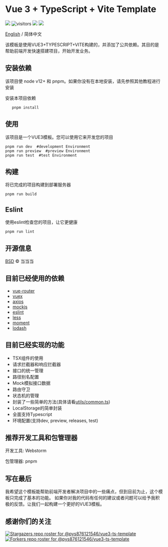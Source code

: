 # Vue 3 + TypeScript + Vite  Template
![](https://img.shields.io/badge/author-%E5%BD%93%E5%BD%93%E5%BD%93-%2304AA6D?style=flat-square) 
![visitors](https://visitor-badge.glitch.me/badge?page_id=pys876121546.vue3-ts-template?style=flat-square) ![](https://img.shields.io/github/last-commit/pys876121546/vue3-ts-template?style=flat-square)  ![](https://img.shields.io/packagist/stars/pys876121546/vue3-ts-template?style=flat-square)

[English](./README.md) / 简体中文

该模板是使用VUE3+TYPESCRIPT+VITE构建的，并添加了公共依赖。其目的是帮助前端开发快速搭建项目，开始开发业务。


## 安装依赖
该项目使 node v12+ 和 pnpm。如果你没有在本地安装，请先参照其他教程进行安装

安装本项目依赖
```shell
   pnpm install
```

## 使用

该项目是一个VUE3模板。您可以使用它来开发您的项目

```shell
pnpm run dev  #development Environment
pnpm run preview  #preview Environment
pnpm run test  #test Environment
```

## 构建

将已完成的项目构建到部署服务器

```shell
pnpm run build
```

## Eslint

使用eslint检查您的项目，让它更健康

```shell
pnpm run lint
```

## 开源信息

[BSD](./LICENSE) © 当当当

## 目前已经使用的依赖

- [vue-router](https://router.vuejs.org/) 
- [vuex](https://vuex.vuejs.org/guide/index.html)
- [axios](https://axios-http.com/)
- [mockjs](http://mockjs.com/)
- [eslint](https://eslint.org/)
- [less](https://lesscss.org/)
- [moment](https://momentjs.com/)
- [lodash](https://lodash.com/)

## 目前已经实现的功能

- TSX组件的使用
- 请求拦截器和响应拦截器
- 接口的统一管理
- 路径别名配置
- Mock模拟接口数据
- 路由守卫
- 状态机的管理
- 封装了一些简单的方法(具体请看[utils/common.ts](./src/utils/common.ts))
- LocalStorage的简单封装
- 全面支持Typescript
- 环境配置(支持dev, preview, releases, test)

## 推荐开发工具和包管理器

开发工具: Webstorm

包管理器: pnpm


## 写在最后

我希望这个模板能帮助前端开发者解决项目中的一些痛点，但到目前为止，这个模板只完成了基本的功能。
如果你对我的代码有任何的建议或者问题可以给予我积极的反馈。让我们一起构建一个更好的VUE3模板。


## 感谢你们的关注
[![Stargazers repo roster for @pys876121546/vue3-ts-template](https://reporoster.com/stars/pys876121546/vue3-ts-template)](https://github.com/pys876121546/vue3-ts-template/stargazers)
[![Forkers repo roster for @pys876121546/vue3-ts-template](https://reporoster.com/forks/pys876121546/vue3-ts-template)](https://github.com/pys876121546/vue3-ts-template/network/members)

